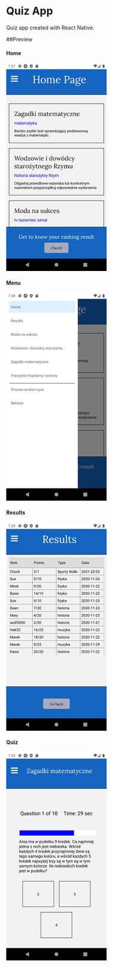 # Quiz App
Quiz app created with React Native.

##Preview

#### Home 
![PREVIEW](./docs/home.png)

#### Menu
![PREVIEW](./docs/menu.png)

#### Results
![PREVIEW](./docs/results.png)

#### Quiz
![PREVIEW](./docs/question.png)
